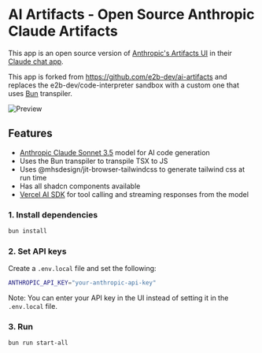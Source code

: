 # AI Artifacts - Open Source Anthropic Claude Artifacts
This app is an open source version of [Anthropic's Artifacts UI](https://www.anthropic.com/news/claude-3-5-sonnet) in their [Claude chat app](https://claude.ai/).

This app is forked from https://github.com/e2b-dev/ai-artifacts and replaces the e2b-dev/code-interpreter sandbox with a custom one that uses [Bun](https://bun.sh/) transpiler.

![Preview](<img width="1721" alt="image" src="https://github.com/user-attachments/assets/f15b3a99-0e4c-4069-bf74-1652ae5d2806">)

## Features
- [Anthropic Claude Sonnet 3.5](https://www.anthropic.com/) model for AI code generation
- Uses the Bun transpiler to transpile TSX to JS
- Uses @mhsdesign/jit-browser-tailwindcss to generate tailwind css at run time
- Has all shadcn components available
- [Vercel AI SDK](https://sdk.vercel.ai/docs/introduction) for tool calling and streaming responses from the model

### 1. Install dependencies
```sh
bun install
```

### 2. Set API keys
Create a `.env.local` file and set the following:
```sh
ANTHROPIC_API_KEY="your-anthropic-api-key"
```
Note: You can enter your API key in the UI instead of setting it in the `.env.local` file.

### 3. Run
```sh
bun run start-all
```
